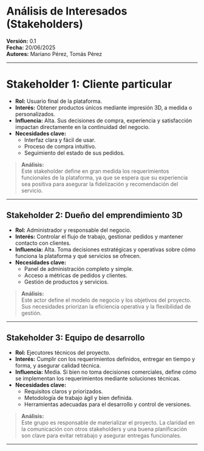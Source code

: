 #  Análisis de Interesados (Stakeholders)
**Versión:** 0.1  
**Fecha:** 20/06/2025  
**Autores:** Mariano Pérez, Tomás Pérez

---

# Stakeholder 1: Cliente particular

- **Rol:** Usuario final de la plataforma.
- **Interés:** Obtener productos únicos mediante impresión 3D, a medida o personalizados.
- **Influencia:** Alta. Sus decisiones de compra, experiencia y satisfacción impactan directamente en la continuidad del negocio.
- **Necesidades clave:**
  - Interfaz clara y fácil de usar.
  - Proceso de compra intuitivo.
  - Seguimiento del estado de sus pedidos.

> **Análisis:**  
Este stakeholder define en gran medida los requerimientos funcionales de la plataforma, ya que se espera que su experiencia sea positiva para asegurar la fidelización y recomendación del servicio.

---

##  Stakeholder 2: Dueño del emprendimiento 3D

- **Rol:** Administrador y responsable del negocio.
- **Interés:** Controlar el flujo de trabajo, gestionar pedidos y mantener contacto con clientes.
- **Influencia:** Alta. Toma decisiones estratégicas y operativas sobre cómo funciona la plataforma y qué servicios se ofrecen.
- **Necesidades clave:**
  - Panel de administración completo y simple.
  - Acceso a métricas de pedidos y clientes.
  - Gestión de productos y servicios.

> **Análisis:**  
Este actor define el modelo de negocio y los objetivos del proyecto. Sus necesidades priorizan la eficiencia operativa y la flexibilidad de gestión.

---

##  Stakeholder 3: Equipo de desarrollo

- **Rol:** Ejecutores técnicos del proyecto.
- **Interés:** Cumplir con los requerimientos definidos, entregar en tiempo y forma, y asegurar calidad técnica.
- **Influencia:** Media. Si bien no toma decisiones comerciales, define cómo se implementan los requerimientos mediante soluciones técnicas.
- **Necesidades clave:**
  - Requisitos claros y priorizados.
  - Metodología de trabajo ágil y bien definida.
  - Herramientas adecuadas para el desarrollo y control de versiones.

> **Análisis:**  
Este grupo es responsable de materializar el proyecto. La claridad en la comunicación con otros stakeholders y una buena planificación son clave para evitar retrabajo y asegurar entregas funcionales.

---
